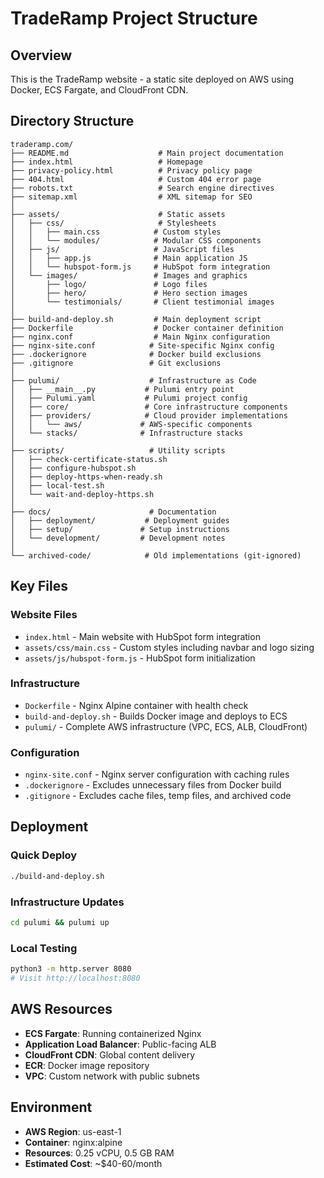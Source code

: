 # TradeRamp Project Structure

## Overview
This is the TradeRamp website - a static site deployed on AWS using Docker, ECS Fargate, and CloudFront CDN.

## Directory Structure

```
traderamp.com/
├── README.md                    # Main project documentation
├── index.html                   # Homepage
├── privacy-policy.html          # Privacy policy page
├── 404.html                     # Custom 404 error page
├── robots.txt                   # Search engine directives
├── sitemap.xml                  # XML sitemap for SEO
│
├── assets/                      # Static assets
│   ├── css/                     # Stylesheets
│   │   ├── main.css            # Custom styles
│   │   └── modules/            # Modular CSS components
│   ├── js/                     # JavaScript files
│   │   ├── app.js              # Main application JS
│   │   └── hubspot-form.js     # HubSpot form integration
│   └── images/                 # Images and graphics
│       ├── logo/               # Logo files
│       ├── hero/               # Hero section images
│       └── testimonials/       # Client testimonial images
│
├── build-and-deploy.sh         # Main deployment script
├── Dockerfile                  # Docker container definition
├── nginx.conf                  # Main Nginx configuration
├── nginx-site.conf            # Site-specific Nginx config
├── .dockerignore              # Docker build exclusions
├── .gitignore                 # Git exclusions
│
├── pulumi/                    # Infrastructure as Code
│   ├── __main__.py           # Pulumi entry point
│   ├── Pulumi.yaml           # Pulumi project config
│   ├── core/                 # Core infrastructure components
│   ├── providers/            # Cloud provider implementations
│   │   └── aws/             # AWS-specific components
│   └── stacks/              # Infrastructure stacks
│
├── scripts/                   # Utility scripts
│   ├── check-certificate-status.sh
│   ├── configure-hubspot.sh
│   ├── deploy-https-when-ready.sh
│   ├── local-test.sh
│   └── wait-and-deploy-https.sh
│
├── docs/                      # Documentation
│   ├── deployment/           # Deployment guides
│   ├── setup/               # Setup instructions
│   └── development/         # Development notes
│
└── archived-code/            # Old implementations (git-ignored)

```

## Key Files

### Website Files
- `index.html` - Main website with HubSpot form integration
- `assets/css/main.css` - Custom styles including navbar and logo sizing
- `assets/js/hubspot-form.js` - HubSpot form initialization

### Infrastructure
- `Dockerfile` - Nginx Alpine container with health check
- `build-and-deploy.sh` - Builds Docker image and deploys to ECS
- `pulumi/` - Complete AWS infrastructure (VPC, ECS, ALB, CloudFront)

### Configuration
- `nginx-site.conf` - Nginx server configuration with caching rules
- `.dockerignore` - Excludes unnecessary files from Docker build
- `.gitignore` - Excludes cache files, temp files, and archived code

## Deployment

### Quick Deploy
```bash
./build-and-deploy.sh
```

### Infrastructure Updates
```bash
cd pulumi && pulumi up
```

### Local Testing
```bash
python3 -m http.server 8080
# Visit http://localhost:8080
```

## AWS Resources

- **ECS Fargate**: Running containerized Nginx
- **Application Load Balancer**: Public-facing ALB
- **CloudFront CDN**: Global content delivery
- **ECR**: Docker image repository
- **VPC**: Custom network with public subnets

## Environment

- **AWS Region**: us-east-1
- **Container**: nginx:alpine
- **Resources**: 0.25 vCPU, 0.5 GB RAM
- **Estimated Cost**: ~$40-60/month